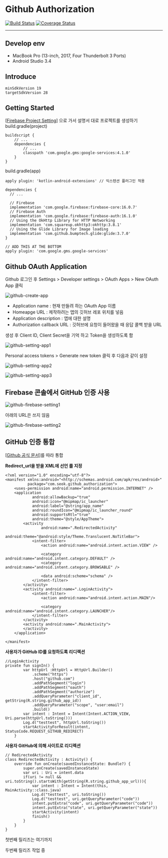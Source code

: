 # Github Authorization
[![Build Status](https://travis-ci.org/msnodeve/Android-Github-Authorization.svg?branch=master)](https://travis-ci.org/msnodeve/Android-Github-Authorization) [![Coverage Status](https://coveralls.io/repos/github/msnodeve/Android-Github-Authorization/badge.svg?branch=master)](https://coveralls.io/github/msnodeve/Android-Github-Authorization?branch=master)

***

## Develop env

- MacBook Pro (13-inch, 2017, Four Thunderbolt 3 Ports)
- Android Studio 3.4



## Introduce

```
minSdkVersion 19
targetSdkVersion 28
```



## Getting Started

[[Firebase Project Setting\]](https://firebase.google.com/docs/android/setup) 으로 가서 설명서 대로 프로젝트를 생성하기 build.gradle(project)

```
buildscript {
    // ...
    dependencies {
        // ...
        classpath 'com.google.gms:google-services:4.1.0'
    }
}
```

build.gradle(app)

```
apply plugin: 'kotlin-android-extensions' // 익스텐션 플러그인 적용

dependencies {
  // ...

  // Firebase
  implementation 'com.google.firebase:firebase-core:16.0.7'
  // Firebase Auth
  implementation 'com.google.firebase:firebase-auth:16.1.0'
  // Using the OkHttp Library for HTTP Networking
  implementation 'com.squareup.okhttp3:okhttp:3.8.1'
  // Using the Glide Library for Image loading
  implementation 'com.github.bumptech.glide:glide:3.7.0'
}

// ADD THIS AT THE BOTTOM
apply plugin: 'com.google.gms.google-services'
```



## Github OAuth Application

Github 로그인 후 Settings > Developer settings > OAuth Apps > New OAuth App 클릭

![github-create-app](image/github-create-app.png)

- Application name : 현재 만들려 하는 OAuth App 이름
- Homeapge URL : 제작하려는 앱의 깃허브 레포 위치를 넣음
- Application description : 앱에 대한 설명
- Authorization callback URL : 깃허브에 요청이 들어왔을 때 응답 콜백 받을 URL

생성 후 Client ID, Client Secret을 기억 하고 Token을 생성하도록 함

![github-setting-app1](image/github-setting-app1.png)

Personal access tokens > Generate new token 클릭 후 다음과 같이 설정

![github-setting-app2](image/github-setting-app2.png)

![github-setting-app3](image/github-setting-app3.png)



## Firebase 콘솔에서 GitHub 인증 사용

![github-firebase-setting1](image/github-firebase-setting1.png)

아래의 URL은 쓰지 않음

![github-firebase-setting2](image/github-firebase-setting2.png)

## GitHub 인증 통합

[[Github 공식 문서\]](https://developer.github.com/apps/building-oauth-apps/authorizing-oauth-apps/)를 따라 통합

**Redirect_url을 받을 XML에 선언 <data android:scheme="[yourschema]">를 지정**

```
<?xml version="1.0" encoding="utf-8"?>
<manifest xmlns:android="<http://schemas.android.com/apk/res/android>"
          package="com.seok.github_authorization">
    <uses-permission android:name="android.permission.INTERNET" />
    <application
            android:allowBackup="true"
            android:icon="@mipmap/ic_launcher"
            android:label="@string/app_name"
            android:roundIcon="@mipmap/ic_launcher_round"
            android:supportsRtl="true"
            android:theme="@style/AppTheme">
        <activity
                android:name=".RedirectedActivity"
                android:theme="@android:style/Theme.Translucent.NoTitleBar">
            <intent-filter>
                <action android:name="android.intent.action.VIEW" />

                <category android:name="android.intent.category.DEFAULT" />
                <category android:name="android.intent.category.BROWSABLE" />

                <data android:scheme="schema" />
            </intent-filter>
        </activity>
        <activity android:name=".LoginActivity">
            <intent-filter>
                <action android:name="android.intent.action.MAIN"/>

                <category android:name="android.intent.category.LAUNCHER"/>
            </intent-filter>
        </activity>
        <activity android:name=".MainActivity">
        </activity>
    </application>

</manifest>
```

**사용자가 GitHub ID를 요청하도록 리디렉션**

```
//LoginActivity
private fun signIn() {
        var httpUrl :HttpUrl = HttpUrl.Builder()
            .scheme("https")
            .host("github.com")
            .addPathSegment("login")
            .addPathSegment("oauth")
            .addPathSegment("authorize")
            .addQueryParameter("client_id", getString(R.string.github_app_id))
            .addQueryParameter("scope", "user:email")
            .build()
        var intent : Intent = Intent(Intent.ACTION_VIEW, Uri.parse(httpUrl.toString()))
        Log.d("testtest", httpUrl.toString())
        startActivityForResult(intent, StatusCode.REQUEST_GITHUB_REDIRECT)
    }
```

**사용자 GitHub에 의해 사이트로 리디렉션**

```
// RedirectedActivity
class RedirectedActivity : Activity() {
    override fun onCreate(savedInstanceState: Bundle?) {
        super.onCreate(savedInstanceState)
        var uri : Uri = intent.data
        if(uri != null && uri.toString().startsWith(getString(R.string.github_app_url))){
            var intent : Intent = Intent(this, MainActivity::class.java)
            Log.d("testtest", uri.toString())
            Log.d("testtest", uri.getQueryParameter("code"))
            intent.putExtra("code", uri.getQueryParameter("code"))
            intent.putExtra("state", uri.getQueryParameter("state"))
            startActivity(intent)
            finish()
        }
    }
}
```





첫번째 릴리즈는 여기까지

두번째 릴리즈 작업 중